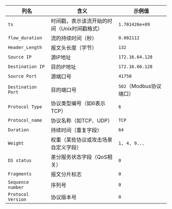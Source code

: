 | 列名                 | 含义                       | 示例值               |
| ------------------ | ------------------------ | ----------------- |
| `ts`               | 时间戳，表示该流开始的时间（Unix时间戳格式） | `1.701426e+09`    |
| `flow_duration`    | 流的持续时间（秒）                | `0.002112`        |
| `Header_Length`    | 报文头长度（字节）                | `132`             |
| `Source IP`        | 源IP地址                    | `172.16.64.128`   |
| `Destination IP`   | 目的IP地址                   | `172.16.66.128`   |
| `Source Port`      | 源端口号                     | `41750`           |
| `Destination Port` | 目的端口号                    | `502`（Modbus协议端口） |
| `Protocol Type`    | 协议类型编号（如6表示TCP）          | `6`               |
| `Protocol_name`    | 协议名称（如TCP、UDP）           | `TCP`             |
| `Duration`         | 持续时间（重复字段）               | `64`              |
| `Weight`           | 权重（某些协议或攻击场景自定义字段）       | `1, 4, 9...`      |
| `DS status`        | 差分服务状态字段（QoS相关）          | `0`               |
| `Fragments`        | 报文分片标志                   | `0`               |
| `Sequence number`  | 序列号                      | `0`               |
| `Protocol Version` | 协议版本号                    | `0`               |
